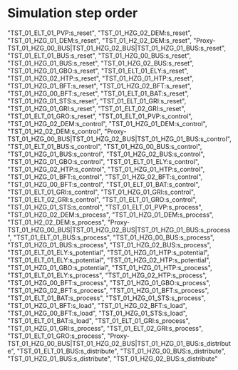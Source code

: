 # Simulation step order
"TST_01_ELT_01_PVP:s_reset",
"TST_01_HZG_02_DEM:s_reset",
"TST_01_HZG_01_DEM:s_reset",
"TST_01_H2_02_DEM:s_reset",
"Proxy-TST_01_HZG_00_BUS|TST_01_HZG_02_BUS|TST_01_HZG_01_BUS:s_reset",
"TST_01_ELT_01_BUS:s_reset",
"TST_01_HZG_00_BUS:s_reset",
"TST_01_HZG_01_BUS:s_reset",
"TST_01_HZG_02_BUS:s_reset",
"TST_01_HZG_01_GBO:s_reset",
"TST_01_ELT_01_ELY:s_reset",
"TST_01_HZG_02_HTP:s_reset",
"TST_01_HZG_01_HTP:s_reset",
"TST_01_HZG_01_BFT:s_reset",
"TST_01_HZG_02_BFT:s_reset",
"TST_01_HZG_00_BFT:s_reset",
"TST_01_ELT_01_BAT:s_reset",
"TST_01_HZG_01_STS:s_reset",
"TST_01_ELT_01_GRI:s_reset",
"TST_01_HZG_01_GRI:s_reset",
"TST_01_ELT_02_GRI:s_reset",
"TST_01_ELT_01_GRO:s_reset",
"TST_01_ELT_01_PVP:s_control",
"TST_01_HZG_02_DEM:s_control",
"TST_01_HZG_01_DEM:s_control",
"TST_01_H2_02_DEM:s_control",
"Proxy-TST_01_HZG_00_BUS|TST_01_HZG_02_BUS|TST_01_HZG_01_BUS:s_control",
"TST_01_ELT_01_BUS:s_control",
"TST_01_HZG_00_BUS:s_control",
"TST_01_HZG_01_BUS:s_control",
"TST_01_HZG_02_BUS:s_control",
"TST_01_HZG_01_GBO:s_control",
"TST_01_ELT_01_ELY:s_control",
"TST_01_HZG_02_HTP:s_control",
"TST_01_HZG_01_HTP:s_control",
"TST_01_HZG_01_BFT:s_control",
"TST_01_HZG_02_BFT:s_control",
"TST_01_HZG_00_BFT:s_control",
"TST_01_ELT_01_BAT:s_control",
"TST_01_ELT_01_GRI:s_control",
"TST_01_HZG_01_GRI:s_control",
"TST_01_ELT_02_GRI:s_control",
"TST_01_ELT_01_GRO:s_control",
"TST_01_HZG_01_STS:s_control",
"TST_01_ELT_01_PVP:s_process",
"TST_01_HZG_02_DEM:s_process",
"TST_01_HZG_01_DEM:s_process",
"TST_01_H2_02_DEM:s_process",
"Proxy-TST_01_HZG_00_BUS|TST_01_HZG_02_BUS|TST_01_HZG_01_BUS:s_process",
"TST_01_ELT_01_BUS:s_process",
"TST_01_HZG_00_BUS:s_process",
"TST_01_HZG_01_BUS:s_process",
"TST_01_HZG_02_BUS:s_process",
"TST_01_ELT_01_ELY:s_potential",
"TST_01_HZG_01_HTP:s_potential",
"TST_01_ELT_01_ELY:s_potential",
"TST_01_HZG_02_HTP:s_potential",
"TST_01_HZG_01_GBO:s_potential",
"TST_01_HZG_01_HTP:s_process",
"TST_01_ELT_01_ELY:s_process",
"TST_01_HZG_02_HTP:s_process",
"TST_01_HZG_00_BFT:s_process",
"TST_01_HZG_01_GBO:s_process",
"TST_01_HZG_02_BFT:s_process",
"TST_01_HZG_01_BFT:s_process",
"TST_01_ELT_01_BAT:s_process",
"TST_01_HZG_01_STS:s_process",
"TST_01_HZG_01_BFT:s_load",
"TST_01_HZG_02_BFT:s_load",
"TST_01_HZG_00_BFT:s_load",
"TST_01_HZG_01_STS:s_load",
"TST_01_ELT_01_BAT:s_load",
"TST_01_ELT_01_GRI:s_process",
"TST_01_HZG_01_GRI:s_process",
"TST_01_ELT_02_GRI:s_process",
"TST_01_ELT_01_GRO:s_process",
"Proxy-TST_01_HZG_00_BUS|TST_01_HZG_02_BUS|TST_01_HZG_01_BUS:s_distribute",
"TST_01_ELT_01_BUS:s_distribute",
"TST_01_HZG_00_BUS:s_distribute",
"TST_01_HZG_01_BUS:s_distribute",
"TST_01_HZG_02_BUS:s_distribute"
